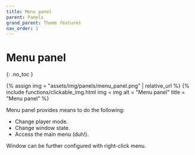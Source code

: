 ```yaml
---
title: Menu panel
parent: Panels
grand_parent: Theme features
nav_order: 1
---
```


# Menu panel
{: .no_toc }

{% assign img = "assets/img/panels/menu_panel.png" | relative_url %}
{% include functions/clickable_img.html
  img = img
  alt = "Menu panel"
  title = "Menu panel"
%}

Menu panel provides means to do the following:
* Change player mode.
* Change window state.
* Access the main menu (duh!).

Window can be further configured with right-click menu.
